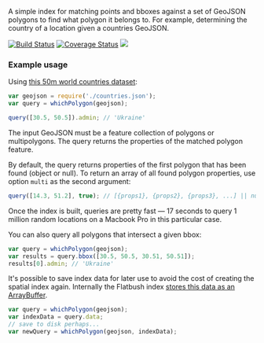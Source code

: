 A simple index for matching points and bboxes against a set of GeoJSON polygons to find what polygon it belongs to.
For example, determining the country of a location given a countries GeoJSON.

[![Build Status](https://travis-ci.org/mapbox/which-polygon.svg?branch=master)](https://travis-ci.org/mapbox/which-polygon)
[![Coverage Status](https://coveralls.io/repos/mapbox/which-polygon/badge.svg?branch=master&service=github)](https://coveralls.io/github/mapbox/which-polygon?branch=master)
[![](https://img.shields.io/badge/simply-awesome-brightgreen.svg)](https://github.com/mourner/projects)

### Example usage

Using [this 50m world countries dataset](https://s3.amazonaws.com/geojson-please/naturalearth-3.3.0/ne_50m_admin_0_countries.geojson):

```js
var geojson = require('./countries.json');
var query = whichPolygon(geojson);

query([30.5, 50.5]).admin; // 'Ukraine'
```

The input GeoJSON must be a feature collection of polygons or multipolygons.
The query returns the properties of the matched polygon feature.

By default, the query returns properties of the first polygon that has been found (object or null).
To return an array of all found polygon properties, use option `multi` as the second argument:

```js
query([14.3, 51.2], true); // [{props1}, {props2}, {props3}, ...] || null
```

Once the index is built, queries are pretty fast —
17 seconds to query 1 million random locations on a Macbook Pro in this particular case.

You can also query all polygons that intersect a given bbox:

```js
var query = whichPolygon(geojson);
var results = query.bbox([30.5, 50.5, 30.51, 50.51]);
results[0].admin; // 'Ukraine'
```

It's possible to save index data for later use to avoid the cost of creating the spatial index again. Internally the Flatbush index [stores this data as an ArrayBuffer](https://github.com/mourner/flatbush#flatbushfromdata).

```js
var query = whichPolygon(geojson);
var indexData = query.data;
// save to disk perhaps...
var newQuery = whichPolygon(geojson, indexData);
```